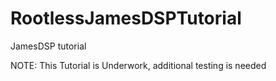 # RootlessJamesDSPTutorial
JamesDSP tutorial

NOTE: This Tutorial is Underwork, additional testing is needed

